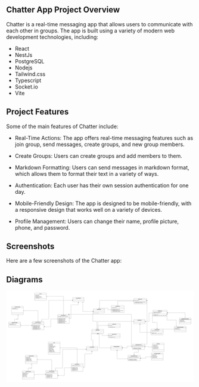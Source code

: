 ## Chatter App Project Overview

Chatter is a real-time messaging app that allows users to communicate with each other in groups.
The app is built using a variety of modern web development technologies, including:

- React
- NestJs
- PostgreSQL
- Nodejs
- Tailwind.css
- Typescript
- Socket.io
- Vite

## Project Features

Some of the main features of Chatter include:

- Real-Time Actions: The app offers real-time messaging features such as join group, send messages, create groups, and new group members.

- Create Groups: Users can create groups and add members to them.

- Markdown Formatting: Users can send messages in markdown format, which allows them to format their text in a variety of ways.

- Authentication: Each user has their own session authentication for one day.

- Mobile-Friendly Design: The app is designed to be mobile-friendly, with a responsive design that works well on a variety of devices.

- Profile Management: Users can change their name, profile picture, phone, and password.

## Screenshots

Here are a few screenshots of the Chatter app:

## Diagrams

![Diagram](./client/public/Untitled.jpg)
